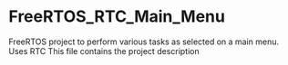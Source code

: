 # FreeRTOS_RTC_Main_Menu
FreeRTOS project to perform various tasks as selected on a main menu. Uses RTC
This file contains the project description
